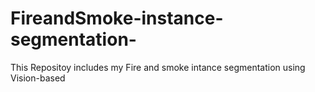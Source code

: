 # FireandSmoke-instance-segmentation-
This Repositoy includes my Fire and smoke intance segmentation using Vision-based
